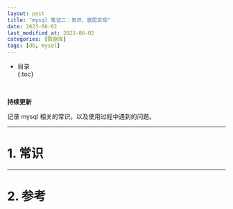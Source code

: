 ```yaml
---
layout: post
title: "mysql 笔记二：常识、底层实现"
date: 2023-06-02
last_modified_at: 2023-06-02
categories: [数据库]
tags: [db, mysql]
---
```


* 目录  
{:toc}
<br/>

**持续更新**   

记录 mysql 相关的常识，以及使用过程中遇到的问题。    

---

# 1. 常识


---

# 2. 参考

